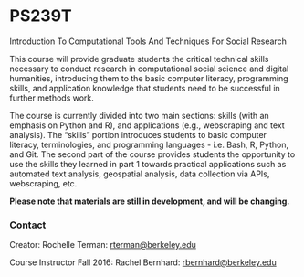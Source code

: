 # PS239T
Introduction To Computational Tools And Techniques For Social Research

This course will provide graduate students the critical technical skills necessary to conduct research in computational social science and digital humanities, introducing them to the basic computer literacy, programming skills, and application knowledge that students need to be successful in further methods work.

The course is currently divided into two main sections: skills (with an emphasis on Python and R), and applications (e.g., webscraping and text analysis). The “skills” portion introduces students to basic computer literacy, terminologies, and programming languages - i.e. Bash, R, Python, and Git. The second part of the course provides students the opportunity to use the skills they learned in part 1 towards practical applications such as automated text analysis, geospatial analysis, data collection via APIs, webscraping, etc.

**Please note that materials are still in development, and will be changing.**

### Contact

Creator: Rochelle Terman: rterman@berkeley.edu

Course Instructor Fall 2016: Rachel Bernhard: rbernhard@berkeley.edu
